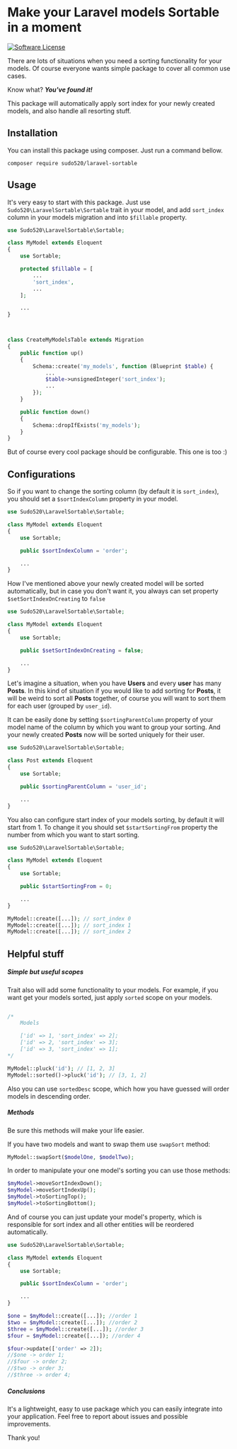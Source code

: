 # Make your Laravel models Sortable in a moment

[![Software License](https://img.shields.io/badge/license-MIT-brightgreen.svg?style=flat-square)](LICENSE.md)

There are lots of situations when you need a sorting functionality for your models. Of course everyone wants simple package to cover all common use cases.

Know what? **_You've found it!_**

This package will automatically apply sort index for your newly created models, and also handle all resorting stuff.

## Installation

You can install this package using composer. Just run a command bellow.

```
composer require sudo520/laravel-sortable
```

## Usage

It's very easy to start with this package. Just use `Sudo520\LaravelSortable\Sortable` trait in your model, and add `sort_index` column in your models migration and into `$fillable` property.

```php
use Sudo520\LaravelSortable\Sortable;

class MyModel extends Eloquent
{
    use Sortable;

    protected $fillable = [
        ...
        'sort_index',
        ...
    ];

    ...
}



class CreateMyModelsTable extends Migration
{
    public function up()
    {
        Schema::create('my_models', function (Blueprint $table) {
            ...
            $table->unsignedInteger('sort_index');
            ...
        });
    }

    public function down()
    {
        Schema::dropIfExists('my_models');
    }
}

```

But of course every cool package should be configurable. This one is too :)

## Configurations

So if you want to change the sorting column (by default it is `sort_index`), you should set a `$sortIndexColumn` property in your model.

```php
use Sudo520\LaravelSortable\Sortable;

class MyModel extends Eloquent
{
    use Sortable;

    public $sortIndexColumn = 'order';

    ...
}
```

How I've mentioned above your newly created model will be sorted automatically, but in case you don't want it, you always can set property `$setSortIndexOnCreating` to `false`

```php
use Sudo520\LaravelSortable\Sortable;

class MyModel extends Eloquent
{
    use Sortable;

    public $setSortIndexOnCreating = false;

    ...
}
```

Let's imagine a situation, when you have **Users** and every **user** has many **Posts**. In this kind of situation if you would like to add sorting for **Posts**, it will be weird to sort all **Posts** together, of course you will want to sort them for each user (grouped by `user_id`).

It can be easily done by setting `$sortingParentColumn` property of your model name of the column by which you want to group your sorting. And your newly created **Posts** now will be sorted uniquely for their user.

```php
use Sudo520\LaravelSortable\Sortable;

class Post extends Eloquent
{
    use Sortable;

    public $sortingParentColumn = 'user_id';

    ...
}
```

You also can configure start index of your models sorting, by default it will start from 1. To change it you should set `$startSortingFrom` property the number from which you want to start sorting.

```php
use Sudo520\LaravelSortable\Sortable;

class MyModel extends Eloquent
{
    use Sortable;

    public $startSortingFrom = 0;

    ...
}

MyModel::create([...]); // sort_index 0
MyModel::create([...]); // sort_index 1
MyModel::create([...]); // sort_index 2
```

## Helpful stuff

##### Simple but useful scopes

Trait also will add some functionality to your models. For example, if you want get your models sorted, just apply `sorted` scope on your models.

```php

/*
    Models

    ['id' => 1, 'sort_index' => 2];
    ['id' => 2, 'sort_index' => 3];
    ['id' => 3, 'sort_index' => 1];
*/

MyModel::pluck('id'); // [1, 2, 3]
MyModel::sorted()->pluck('id'); // [3, 1, 2]

```

Also you can use `sortedDesc` scope, which how you have guessed will order models in descending order.

##### Methods

Be sure this methods will make your life easier.

If you have two models and want to swap them use `swapSort` method:

```php
MyModel::swapSort($modelOne, $modelTwo);
```

In order to manipulate your one model's sorting you can use those methods:

```php
$myModel->moveSortIndexDown();
$myModel->moveSortIndexUp();
$myModel->toSortingTop();
$myModel->toSortingBottom();
```

And of course you can just update your model's property, which is responsible for sort index and all other entities will be reordered automatically.

```php
use Sudo520\LaravelSortable\Sortable;

class MyModel extends Eloquent
{
    use Sortable;

    public $sortIndexColumn = 'order';

    ...
}

$one = $myModel::create([...]); //order 1
$two = $myModel::create([...]); //order 2
$three = $myModel::create([...]); //order 3
$four = $myModel::create([...]); //order 4

$four->update(['order' => 2]);
//$one -> order 1;
//$four -> order 2;
//$two -> order 3;
//$three -> order 4;
```

##### Conclusions

It's a lightweight, easy to use package which you can easily integrate into your application. Feel free to report about issues and possible improvements.

Thank you!
